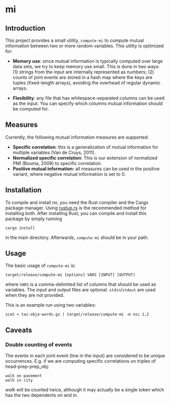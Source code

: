 # mi

## Introduction

This project provides a small utility, `compute-mi` to compute mutual
information between two or more random variables. This utility is
optimized for:

- **Memory use**: since mutual information is typically computed over
  large data sets, we try to keep memory use small. This is done in
  two ways: (1) strings from the input are internally represented as
  numbers; (2) counts of joint events are stored in a hash map where
  the keys are tuples (fixed-length arrays), avoiding the overhead
  of regular dynamic arrays.

- **Flexibility**: any file that has whitespace-separated columns can
  be used as the input. You can specify which columns mutual information
  should be computed for.

## Measures

Currently, the following mutual information measures are supported:

- **Specific correlation**: this is a generalization of mutual information
  for multiple variables (Van de Cruys, 2011).
- **Normalized specific correlation**: This is our extension of normalized
  PMI (Bouma, 2009) to specific correlation.
- **Positive mutual information:** all measures can be used in the positive
  variant, where negative mutual information is set to 0.

## Installation

To compile and install *mi*, you need the Rust compiler and the Cargo
package manager. Using [rustup.rs](https://www.rustup.rs) is the recommended
method for installing both. After installing Rust, you can compile and
install this package by simply running

~~~{.bash}
cargo install
~~~

in the main directory. Afterwards, `compute-mi` should be in your path.

## Usage

The basic usage of `compute-mi` is:

~~~
target/release/compute-mi [options] VARS [INPUT] [OUTPUT]
~~~

where `VARS` is a comma-delimited list of columns that should be used as
variables. The input and output files are optional. `stdin`/`stdout` are
used when they are not provided.

This is an example run using two variables:

~~~{.bash}
zcat < taz-obja-words.gz | target/release/compute-mi -m nsc 1,2
~~~

## Caveats

### Double counting of events

The events in each joint event (line in the input) are considered to be
unique occurrences.  E.g. if we are computing specific correlations on
triples of head-prep-prep_obj:

~~~
walk on pavement
walk in city
~~~

*walk* will be counted twice, although it may actually be a single token
which has the two dependents *on* and *in*.